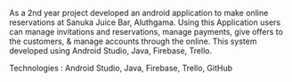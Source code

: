 As a 2nd year project developed an android application to make online reservations at Sanuka Juice Bar, Aluthgama. Using this Application users can manage invitations and reservations, manage payments, give offers to the customers, & manage accounts through the online. This system developed using Android Studio, Java, Firebase, Trello.

Technologies : Android Studio, Java, Firebase, Trello, GitHub
